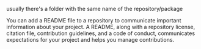 usually there's a folder with the same name of the repository/package

You can add a README file to a repository to communicate important information
about your project. A README, along with a repository license, citation file,
contribution guidelines, and a code of conduct, communicates expectations for
your project and helps you manage contributions.
